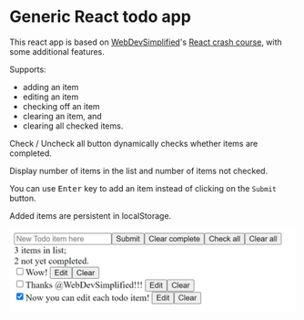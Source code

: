 # Generic React todo app

This react app is based on <a href="https://www.youtube.com/@WebDevSimplified">WebDevSimplified</a>'s <a href="https://www.youtube.com/watch?v=hQAHSlTtcmY">React crash course</a>, with some additional features.

Supports:

- adding an item
- editing an item
- checking off an item
- clearing an item, and
- clearing all checked items.

Check / Uncheck all button dynamically checks whether items are completed.

Display number of items in the list and number of items not checked.

You can use <kbd>Enter</kbd> key to add an item instead of clicking on the `Submit` button.

Added items are persistent in localStorage.

![](./Screenshot.jpg)
